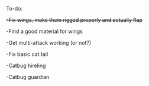 To-do:

~~-Fix wings, make them rigged properly and actually flap~~

-Find a good material for wings

-Get multi-attack working (or not?)

-Fix basic cat tail

-Catbug hireling

-Catbug guardian
